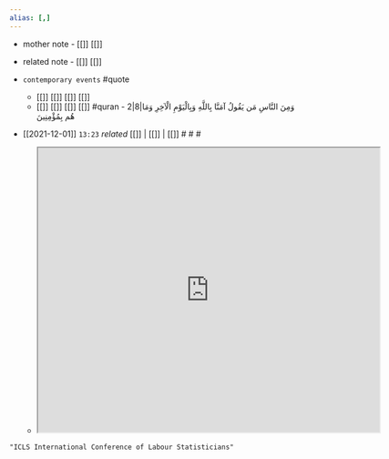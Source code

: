 ```yaml
---
alias: [,]
---
```

- mother note - [[]] [[]]
- related note - [[]] [[]]
- `contemporary events` #quote 
	- [[]] [[]] [[]] [[]]
	- [[]] [[]] [[]] [[]] #quran - 2|8|وَمِنَ النَّاسِ مَن يَقُولُ آمَنَّا بِاللَّهِ وَبِالْيَوْمِ الْآخِرِ وَمَا هُم بِمُؤْمِنِينَ

- [[2021-12-01]]  `13:23` _related_ [[]] | [[]] | [[]] # # #
	- <iframe src="https://ilostat.ilo.org/about/standards/icls/" width="600" height="500" ></iframe>

```query
"ICLS International Conference of Labour Statisticians"
```